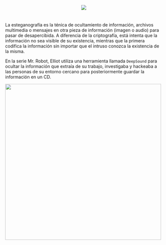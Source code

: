<p align="center">
  <a href="https://github.com/DenverCoder1/readme-typing-svg"><img src="https://readme-typing-svg.herokuapp.com?size=19&color=13F700&width=540&lines=Ocultar+archivos+secretos+en+una+pista+de+audio"></a>
</p>

<h1 align="center"></h1>

La esteganografía es la ténica de ocultamiento de información, archivos multimedia o mensajes en otra pieza de información (imagen o audio) para pasar de desapercibida. A diferencia de la criptografía, está intenta que la información no sea visible de su existencia, mientras que la primera codifica la información sin importar que el intruso conozca la existencia de la misma.

En la serie Mr. Robot, Elliot utiliza una herramienta llamada `DeepSound` para ocultar la información que extraía de su trabajo, investigaba y hackeaba a las personas de su entorno cercano para posteriormente guardar la información en un CD.

<img src="https://user-images.githubusercontent.com/75953873/179873094-df240f71-097f-4402-a459-2887437234d6.jpg" width="500" height="500">

<h1 align="center"></h1>
